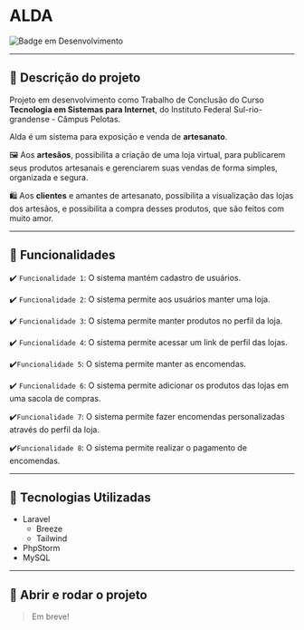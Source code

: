 # ALDA

![Badge em Desenvolvimento](http://img.shields.io/static/v1?label=STATUS&message=EM%20DESENVOLVIMENTO&color=GREEN&style=for-the-badge)
___
## 📝 Descrição do projeto
Projeto em desenvolvimento como Trabalho de Conclusão do Curso **Tecnologia em Sistemas para Internet**, do Instituto Federal Sul-rio-grandense - Câmpus Pelotas.

Alda é um sistema para exposição e venda de **artesanato**.

🖼️ Aos **artesãos**, possibilita a criação de uma loja virtual, para publicarem seus produtos artesanais e gerenciarem suas vendas de forma simples, organizada e segura.

🛍️ Aos **clientes** e amantes de artesanato, possibilita a visualização das lojas dos artesãos, e possibilita a compra desses produtos, que são feitos com muito amor.
___
## 🔨 Funcionalidades

✔️ `Funcionalidade 1`: O sistema mantém cadastro de usuários. 

✔️ `Funcionalidade 2`: O sistema permite aos usuários manter uma loja. 

✔️️ `Funcionalidade 3`: O sistema permite manter produtos no perfil da loja.

✔️ `Funcionalidade 4`: O sistema permite acessar um link de perfil das lojas.

✔️`Funcionalidade 5`: O sistema permite manter as encomendas.

✔️ `Funcionalidade 6`: O sistema permite adicionar os produtos das lojas em uma sacola de compras.

✔️`Funcionalidade 7`: O sistema permite fazer encomendas personalizadas através do perfil da loja.

✔️`Funcionalidade 8`: O sistema permite realizar o pagamento de encomendas.
___
## 🔧 Tecnologias Utilizadas
- Laravel
  - Breeze
  - Tailwind
- PhpStorm
- MySQL
___
## 🎉 Abrir e rodar o projeto
> Em breve!
